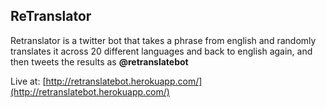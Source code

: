 ## ReTranslator

Retranslator is a twitter bot that takes a phrase from english and randomly translates it across 20 different languages and back to english again, and then tweets the results as **@retranslatebot**

Live at:
[http://retranslatebot.herokuapp.com/](http://retranslatebot.herokuapp.com/)